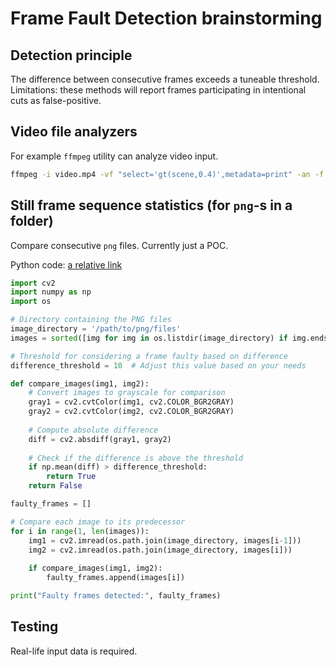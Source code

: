 # Frame Fault Detection brainstorming

## Detection principle

The difference between consecutive frames exceeds a tuneable threshold. 
Limitations: these methods will report frames participating in intentional cuts as false-positive.

## Video file analyzers

For example `ffmpeg` utility can analyze video input.

``` bash
ffmpeg -i video.mp4 -vf "select='gt(scene,0.4)',metadata=print" -an -f null -
```

## Still frame sequence statistics (for `png`-s in a folder)

Compare consecutive `png` files. Currently just a POC.

Python code: [a relative link](png-seq-stat.py)

```python
import cv2
import numpy as np
import os

# Directory containing the PNG files
image_directory = '/path/to/png/files'
images = sorted([img for img in os.listdir(image_directory) if img.endswith(".png")])

# Threshold for considering a frame faulty based on difference
difference_threshold = 10  # Adjust this value based on your needs

def compare_images(img1, img2):
    # Convert images to grayscale for comparison
    gray1 = cv2.cvtColor(img1, cv2.COLOR_BGR2GRAY)
    gray2 = cv2.cvtColor(img2, cv2.COLOR_BGR2GRAY)
    
    # Compute absolute difference
    diff = cv2.absdiff(gray1, gray2)
    
    # Check if the difference is above the threshold
    if np.mean(diff) > difference_threshold:
        return True
    return False

faulty_frames = []

# Compare each image to its predecessor
for i in range(1, len(images)):
    img1 = cv2.imread(os.path.join(image_directory, images[i-1]))
    img2 = cv2.imread(os.path.join(image_directory, images[i]))
    
    if compare_images(img1, img2):
        faulty_frames.append(images[i])

print("Faulty frames detected:", faulty_frames)

```

## Testing

Real-life input data is required.

